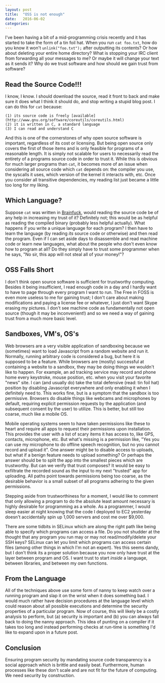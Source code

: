 ```yaml
---
layout: post
title:  "OSS is not enough"
date:   2016-06-02
categories:
---
```


I've been having a bit of a mid-programming crisis recently and it has started to take the form of a tin foil hat. When you run `cat foo.txt`, how do you know it won't `unlink("foo.txt");` after outputting its contents? Or how about deleting your entire home directory? What is stopping your IRC client from forwarding all your messages to me? Or maybe it will change your text as it sends it? Why do we trust software and how should we gain trust from software?

## Read the Source Code!!!

I know, I know. I should download the source, read it front to back and make sure it does what I think it should do, and stop writing a stupid blog post. I can do this for `cat` because:


	(1) its source code is freely [available](http://www.gnu.org/software/coreutils/coreutils.html)
	(2) it is written in C, a standard language
	(3) I can read and understand C
	

And this is one of the cornerstones of why open source software is important, regardless of its cost or licensing. But being open source only covers the first of those items and is only feasible for programs of a reasonable length. It is simply not scalable for users to necessarily read the entirety of a programs source code in order to trust it. While this is obvious for much larger programs than `cat`, it becomes more of an issue when considering all source code which `cat` depends on: the compiler you use, the syscalls it uses, which version of the kernel it interacts with, etc. Once you consider all transitive dependencies, my reading list just became a little too long for my liking.

## Which Language?

Suppose `cat` was written in [Brainfuck](https://en.wikipedia.org/wiki/Brainfuck), would reading the source code be of any help in increasing my trust of it? Definitely not; this would be as helpful as reading the compiled binary (probably less helpful actually). What happens if you write a unique language for each program? I then have to learn the language (by reading *its* source code or otherwise) and then read the program. Even if I can set aside days to disassemble and read machine code or learn new languages, what about the people who don't even know how to program at all? Do they simply have to trust some programmer when he says, "No sir, this app will not steal all of your money!"? 

## OSS Falls Short

I don't think open source software is sufficient for trustworthy computing. Besides it being insufficient, I read enough code in a day and I hardly want to have to page through every program I want to run. The Free in FOSS is even more useless to me for gaining trust; I don't care about making modifications and paying a license fee or whatever, I just don't want Skype erasing my pictures. I don't see machine code as fundamentally not open source (though it may be inconvenient!) and so we need a way of gaining trust from a much more basic level.

## Sandboxes, VM's, OS's

Web browsers are a very visible application of sandboxing because we (sometimes) want to load Javascript from a random website and run it. Normally, running arbitrary code is considered a bug, but here it is supposed to be a feature. While browsers are (mostly) successful at containing a website to a sandbox, they may be doing things we wouldn't like to happen. For example, an ad tracking service may record and phone home every keystroke, mouse position, etc. when you visit your favorite "news" site. I can (and usually do) take the total defensive (read: tin foil hat) position by disabling Javascript everywhere and only enabling it when I definitely need to. This works fine, but is a symptom that the sandbox is too permissive. Browsers do disable things like webcams and microphones by default, requiring explicit permission requests by the application (and subsequent consent by the user) to utilize. This is better, but still too coarse, much like a mobile OS.

Mobile operating systems seem to have taken permissions like these to heart and require all apps to request their permissions upon installation. This provides the user with a list of scary items it has access to, like GPS, contacts, microphone, etc. But what's missing is a permission like, "Yes you can use my microphone to do offline speech recognition, but no you cannot record and upload it". One answer might be to disable access to uploads, but what if a benign feature needs to upload something? Or perhaps the answer should be to split the app into the smallest pieces which are trustworthy. But can we verify that trust composes? It would be easy to exfiltrate the recorded sound as the input to my next "trusted" app for uploading. All paths point towards permissions being too coarse, as the desirable behavior is a small subset of all programs adhering to the given permissions.

Stepping aside from trustworthiness for a moment, I would like to comment that only allowing a program to do the absolute least amount necessary is highly desirable for programming as a whole. As a programmer, I would sleep easier at night knowing that the code I deployed to EC2 yesterday doesn't accidentally spin up 1,000 servers and cost me over $9,000.

There are some tidbits in SELinux which are along the right path like being able to specify which programs can access a file. Do you not shudder at the thought that any program you run may or may not read/modify/delete your SSH keys? SELinux can let you limit which programs can access certain files (among other things in which I'm not an expert). Yes this seems dandy, but I don't think its a proper solution because you now only have trust at the layer between program and OS. I want trust to start *inside* a language, between libraries, and between my own functions.

## From the Language

All of the techniques above use some form of nanny to keep watch over a running program and slap it on the wrist when it does something bad. I would much rather have decision procedures at the language level which could reason about all possible executions and determine the security properties of a particular program. Now of course, this will likely be a costly analysis to perform, but (a) security is important and (b) you can always fall back to doing the nanny approach. This idea of punting on a compiler if it takes too long and instead performing checks at run-time is something I'd like to expand upon in a future post.

## Conclusion

Ensuring program security by mandating source code transparency is a social approach which is brittle and easily beat. Furthermore, human processes like these don't scale and are not fit for the future of computing. We need security by construction.
